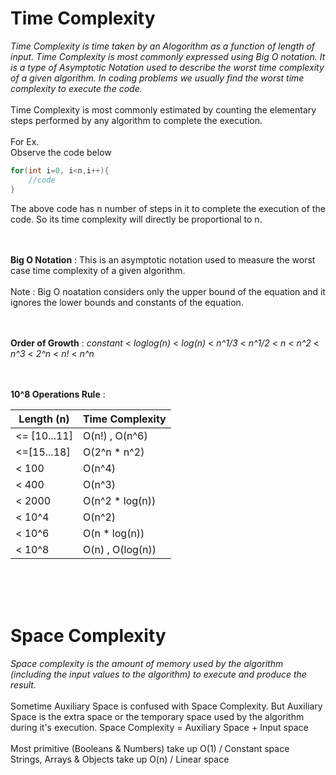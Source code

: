 # Time Complexity

*Time Complexity is time taken by an Alogorithm as a function of length of input. Time Complexity is most commonly expressed using Big O notation. It is a type of Asymptotic Notation used to describe the worst time complexity of a given algorithm. In coding problems we usually find the worst time complexity to execute the code.* 
<br>
<br>
Time Complexity is most commonly estimated by counting the elementary steps performed by any algorithm to complete the execution.<br>
<br>
For Ex.<br>
Observe the code below<br>
```C++
for(int i=0, i<n,i++){
    //code
}
```

The above code has n number of steps in it to complete the execution of the code. So its time complexity will directly be proportional to n.<br>
<br>
<br>

**Big O Notation** : This is an asymptotic notation used to measure the worst case time complexity of a given algorithm. <br>
<br>
Note : Big O noatation considers only the upper bound of the equation and it ignores the lower bounds and constants of the equation.<br>
<br>
<br>

**Order of Growth** : *constant* < *loglog(n)* < *log(n)* < *n^1/3* < *n^1/2* < *n* < *n^2* < *n^3* < *2^n* < *n!* < *n^n* <br>
<br>
<br> 

**10^8 Operations Rule** : <br> 

Length (n)  | Time Complexity
------------- | -------------
<= [10...11]  | O(n!) , O(n^6)
<=[15...18]  | O(2^n * n^2)
< 100  | O(n^4)
< 400 | O(n^3)
< 2000  | O(n^2 * log(n))
< 10^4  | O(n^2)
< 10^6  | O(n * log(n))
< 10^8  | O(n) , O(log(n))



<br> 
<br> 
<br>

# Space Complexity

*Space complexity is the amount of memory used by the algorithm (including the input values to the algorithm) to execute and produce the result.*<br>
<br>
Sometime Auxiliary Space is confused with Space Complexity. But Auxiliary Space is the extra space or the temporary space used by the algorithm during it's execution.
Space Complexity = Auxiliary Space + Input space <br> 
<br> 
Most primitive (Booleans & Numbers) take up O(1) / Constant space <br> 
Strings, Arrays & Objects take up O(n) / Linear space <br>
<br> 
<br> 
<br> 








